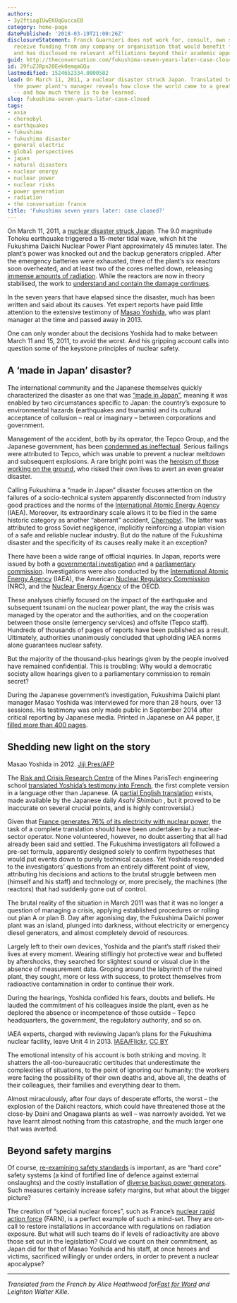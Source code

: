 ```yaml
---
authors:
- 3y2ftiagIUwEKUqGuccaE0
category: home-page
datePublished: '2018-03-19T21:00:26Z'
disclosureStatement: Franck Guarnieri does not work for, consult, own shares in or
  receive funding from any company or organisation that would benefit from this article,
  and has disclosed no relevant affiliations beyond their academic appointment.
guid: http://theconversation.com/fukushima-seven-years-later-case-closed-93448
id: 29fuZJRpn20Eek0emqmGQu
lastmodified: 1524652334.0000582
lead: On March 11, 2011, a nuclear disaster struck Japan. Translated testimony by
  the power plant's manager reveals how close the world came to a greater catastrophe
  -- and how much there is to be learned.
slug: fukushima-seven-years-later-case-closed
tags:
- asia
- chernobyl
- earthquakes
- fukushima
- fukushima disaster
- general electric
- global perspectives
- japan
- natural disasters
- nuclear energy
- nuclear power
- nuclear risks
- power generation
- radiation
- the conversation france
title: 'Fukushima seven years later: case closed?'
---
```

On March 11, 2011, a [nuclear disaster struck Japan](https://www.oecd-nea.org/news/2011/NEWS-04.html). The 9.0 magnitude Tohoku earthquake triggered a 15-meter tidal wave, which hit the Fukushima Daiichi Nuclear Power Plant approximately 45 minutes later. The plant’s power was knocked out and the backup generators crippled. After the emergency batteries were exhausted, three of the plant’s six reactors soon overheated, and at least two of the cores melted down, releasing [immense amounts of radiation](https://www.britannica.com/event/Fukushima-accident). While the reactors are now in theory stabilised, the work to [understand and contain the damage continues](https://www.nytimes.com/2017/11/19/science/japan-fukushima-nuclear-meltdown-fuel.html).

In the seven years that have elapsed since the disaster, much has been written and said about its causes. Yet expert reports have paid little attention to the extensive testimony of [Masao Yoshida](http://www.independent.co.uk/news/world/asia/japanese-hero-who-saved-fukushima-plant-from-total-meltdown-dies-of-cancer-8698357.html), who was plant manager at the time and passed away in 2013.

One can only wonder about the decisions Yoshida had to make between March 11 and 15, 2011, to avoid the worst. And his gripping account calls into question some of the keystone principles of nuclear safety.

## A ‘made in Japan’ disaster?

The international community and the Japanese themselves quickly characterized the disaster as one that was [“made in Japan”](https://www.nirs.org/wp-content/uploads/fukushima/naiic_report.pdf), meaning it was enabled by two circumstances specific to Japan: the country’s exposure to environmental hazards (earthquakes and tsunamis) and its cultural acceptance of collusion – real or imaginary – between corporations and government.

Management of the accident, both by its operator, the Tepco Group, and the Japanese government, has been [condemned as ineffectual](https://www-pub.iaea.org/MTCD/Publications/PDF/Pub1710-ReportByTheDG-Web.pdf). Serious failings were attributed to Tepco, which was unable to prevent a nuclear meltdown and subsequent explosions. A rare bright point was the [heroism of those working on the ground](https://www.japantimes.co.jp/news/2014/10/09/national/remembering-fukushima-plant-chief-helped-prevent-catastrophe/), who risked their own lives to avert an even greater disaster.

Calling Fukushima a “made in Japan” disaster focuses attention on the failures of a socio-technical system apparently disconnected from industry good practices and the norms of the [International Atomic Energy Agency](https://www.iaea.org) (IAEA). Moreover, its extraordinary scale allows it to be filed in the same historic category as another “aberrant” accident, [Chernobyl](https://www.theguardian.com/environment/2016/apr/26/chernobyl-nuclear-disaster-ukraine-marks-30th-anniversary). The latter was attributed to gross Soviet negligence, implicitly reinforcing a utopian vision of a safe and reliable nuclear industry. But do the nature of the Fukushima disaster and the specificity of its causes really make it an exception?

There have been a wide range of official inquiries. In Japan, reports were issued by both a [governmental investigation](http://www.cas.go.jp/jp/seisaku/icanps/eng/final-report.html) and a [parliamentary commission](https://www.nirs.org/wp-content/uploads/fukushima/naiic_report.pdf). Investigations were also conducted by the [International Atomic Energy Agency](https://www-pub.iaea.org/MTCD/Publications/PDF/Pub1710-ReportByTheDG-Web.pdf) (IAEA), the American [Nuclear Regulatory Commission](https://www.nap.edu/catalog/18294/lessons-learned-from-the-fukushima-nuclear-accident-for-improving-safety-of-us-nuclear-plants) (NRC), and the [Nuclear Energy Agency](https://www.oecd-nea.org/nsd/pubs/2016/7284-five-years-fukushima.pdf) of the OECD.

These analyses chiefly focused on the impact of the earthquake and subsequent tsunami on the nuclear power plant, the way the crisis was managed by the operator and the authorities, and on the cooperation between those onsite (emergency services) and offsite (Tepco staff). Hundreds of thousands of pages of reports have been published as a result. Ultimately, authorities unanimously concluded that upholding IAEA norms alone guarantees nuclear safety.

But the majority of the thousand-plus hearings given by the people involved have remained confidential. This is troubling: Why would a democratic society allow hearings given to a parliamentary commission to remain secret?

During the Japanese government’s investigation, Fukushima Daiichi plant manager Masao Yoshida was interviewed for more than 28 hours, over 13 sessions. His testimony was only made public in September 2014 after critical reporting by Japanese media. Printed in Japanese on A4 paper, [it filled more than 400 pages](https://www.japantimes.co.jp/news/2014/09/11/national/yoshida-transcripts-on-fukushima-nuclear-crisis-released/#.WqqUSWduzEQ).

## Shedding new light on the story

Masao Yoshida in 2012. [Jiji Pres/AFP](http://www.afpforum.com/AFPForum/Search/Results.aspx?pn=1&smd=8&mui=1&q=16609190818105664926_0&fst=masao+yoshida&fto=1&t=8.2.5.9.7.11)

The [Risk and Crisis Research Centre](https://www.carnot-mines.eu/en/carnot-mines-tv/%C3%A9conomie-management-soci%C3%A9t%C3%A9/crisis-and-risk-research-centre-crc-mines-paristech) of the Mines ParisTech engineering school [translated Yoshida’s testimony into French](https://hal-mines-paristech.archives-ouvertes.fr/hal-01715922), the first complete version in a language other than Japanese. (A [partial English translation](http://www.asahi.com/special/yoshida_report/en/) exists, made available by the Japanese daily _Asahi Shimbun_ , but it proved to be inaccurate on several crucial points, and is highly controversial.)

Given that [France generates 76% of its electricity with nuclear power](https://www.oecd-nea.org/general/profiles/france.html), the task of a complete translation should have been undertaken by a nuclear-sector operator. None volunteered, however, no doubt asserting that all had already been said and settled. The Fukushima investigators all followed a pre-set formula, apparently designed solely to confirm hypotheses that would put events down to purely technical causes. Yet Yoshida responded to the investigators’ questions from an entirely different point of view, attributing his decisions and actions to the brutal struggle between men (himself and his staff) and technology or, more precisely, the machines (the reactors) that had suddenly gone out of control.

The brutal reality of the situation in March 2011 was that it was no longer a question of managing a crisis, applying established procedures or rolling out plan A or plan B. Day after agonising day, the Fukushima Daiichi power plant was an island, plunged into darkness, without electricity or emergency diesel generators, and almost completely devoid of resources.

Largely left to their own devices, Yoshida and the plant’s staff risked their lives at every moment. Wearing stiflingly hot protective wear and buffeted by aftershocks, they searched for slightest sound or visual clue in the absence of measurement data. Groping around the labyrinth of the ruined plant, they sought, more or less with success, to protect themselves from radioactive contamination in order to continue their work.

During the hearings, Yoshida confided his fears, doubts and beliefs. He lauded the commitment of his colleagues inside the plant, even as he deplored the absence or incompetence of those outside – Tepco headquarters, the government, the regulatory authority, and so on.

IAEA experts, charged with reviewing Japan’s plans for the Fukushima nuclear facility, leave Unit 4 in 2013. [IAEA/Flickr](https://www.flickr.com/photos/iaea_imagebank/8657963646/in/photolist-9qApwP-hkxzwj-qcinzK-qSYjtY-9ujHrk-GtmYaE-ajtMUQ-oYE8Rd-qhqLVD-hkyAsz-pXZski-ec5jXh-pga2Gv-reep8K-e2p1Zy-9ydk2c-9rwJeq-kUyVKv-dTSBAK-dTSBrn-kUAzpC-dTYeWG-dTSE7P-dTSAXx-dTSDcK-hTpLP4-e2igrB-h71KKV-kUxZBH-a1EUvT-e2oZTE-rataxS-dTSBER-dTYhu5-dTSCVx-dTSE2v-dTYfC1-dTYeLf-dTYeNN-dTSBRr-9re6DX-dTYhrm-dTSDUx-dTYgew-dTYf8u-dTYhbW-dTYhRu-dTSBnZ-dTYhq9-dTSCkT), [CC BY](http://creativecommons.org/licenses/by/4.0/)

The emotional intensity of his account is both striking and moving. It shatters the all-too-bureaucratic certitudes that underestimate the complexities of situations, to the point of ignoring our humanity: the workers were facing the possibility of their own deaths and, above all, the deaths of their colleagues, their families and everything dear to them.

Almost miraculously, after four days of desperate efforts, the worst – the explosion of the Daiichi reactors, which could have threatened those at the close-by Daini and Onagawa plants as well – was narrowly avoided. Yet we have learnt almost nothing from this catastrophe, and the much larger one that was averted.

## Beyond safety margins

Of course, [re-examining safety standards](https://link.springer.com/chapter/10.1007/978-3-319-12090-4_14) is important, as are “hard core” safety systems (a kind of fortified line of defence against external onslaughts) and the costly installation of [diverse backup power generators](https://www.newscientist.com/article/dn21555-can-diverse-power-backups-boost-nuclear-plant-safety/). Such measures certainly increase safety margins, but what about the bigger picture?

The creation of “special nuclear forces”, such as France’s [nuclear rapid action force](http://www.world-nuclear-news.org/RS-EDFs-emergency-response-force-in-place-1203144.html) (FARN), is a perfect example of such a mind-set. They are on-call to restore installations in accordance with regulations on radiation exposure. But what will such teams do if levels of radioactivity are above those set out in the legislation? Could we count on their commitment, as Japan did for that of Masao Yoshida and his staff, at once heroes and victims, sacrificed willingly or under orders, in order to prevent a nuclear apocalypse?

* * *

_Translated from the French by Alice Heathwood for[Fast for Word](http://www.fastforword.fr/) and Leighton Walter Kille_.